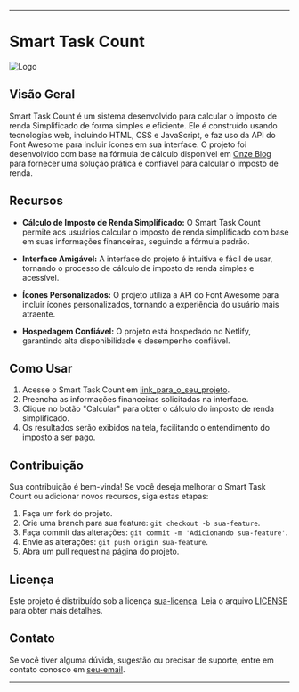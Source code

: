 

---

# Smart Task Count

![Logo](link_para_o_seu_logo.png)

## Visão Geral

Smart Task Count é um sistema desenvolvido para calcular o imposto de renda Simplificado de forma simples e eficiente. Ele é construído usando tecnologias web, incluindo HTML, CSS e JavaScript, e faz uso da API do Font Awesome para incluir ícones em sua interface. O projeto foi desenvolvido com base na fórmula de cálculo disponível em [Onze Blog](https://www.onze.com.br/blog/calcular-imposto-de-renda/) para fornecer uma solução prática e confiável para calcular o imposto de renda.

## Recursos

- **Cálculo de Imposto de Renda Simplificado:** O Smart Task Count permite aos usuários calcular o imposto de renda simplificado com base em suas informações financeiras, seguindo a fórmula padrão.

- **Interface Amigável:** A interface do projeto é intuitiva e fácil de usar, tornando o processo de cálculo de imposto de renda simples e acessível.

- **Ícones Personalizados:** O projeto utiliza a API do Font Awesome para incluir ícones personalizados, tornando a experiência do usuário mais atraente.

- **Hospedagem Confiável:** O projeto está hospedado no Netlify, garantindo alta disponibilidade e desempenho confiável.

## Como Usar

1. Acesse o Smart Task Count em [link_para_o_seu_projeto](https://github.com/Marcosmxp/Smart-Task-Count/tree/main).
2. Preencha as informações financeiras solicitadas na interface.
3. Clique no botão "Calcular" para obter o cálculo do imposto de renda simplificado.
4. Os resultados serão exibidos na tela, facilitando o entendimento do imposto a ser pago.

## Contribuição

Sua contribuição é bem-vinda! Se você deseja melhorar o Smart Task Count ou adicionar novos recursos, siga estas etapas:

1. Faça um fork do projeto.
2. Crie uma branch para sua feature: `git checkout -b sua-feature`.
3. Faça commit das alterações: `git commit -m 'Adicionando sua-feature'`.
4. Envie as alterações: `git push origin sua-feature`.
5. Abra um pull request na página do projeto.

## Licença

Este projeto é distribuído sob a licença [sua-licença](link_para_a_licença). Leia o arquivo [LICENSE]([link_para_o_arquivo_LICENSE](https://github.com/Marcosmxp/Smart-Task-Count/blob/main/LICENSE)) para obter mais detalhes.

## Contato

Se você tiver alguma dúvida, sugestão ou precisar de suporte, entre em contato conosco em [seu-email](marcosmxp42@gmail.com).

---
